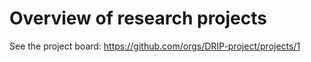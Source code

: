# Overview of research projects

See the project board: https://github.com/orgs/DRIP-project/projects/1
